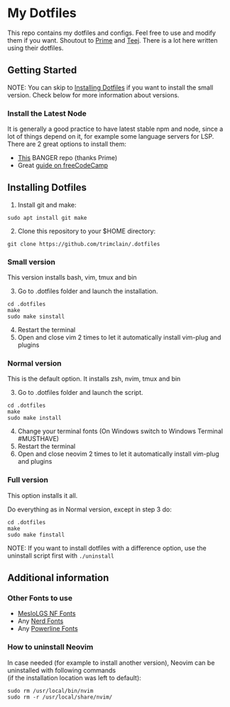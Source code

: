 # My Dotfiles

This repo contains my dotfiles and configs. Feel free to use and modify them if you want. Shoutout to [Prime](https://github.com/ThePrimeagen) and [Teej](https://github.com/tjdevries). There is a lot here written using their dotfiles.

## Getting Started
NOTE: You can skip to [Installing Dotfiles](https://github.com/trimclain/.dotfiles#Installing-Dotfiles) if you want to install the small version. Check below for more information about versions.


### Install the Latest Node

It is generally a good practice to have latest stable npm and node, since a lot of things depend on it, for example some language servers for LSP.<br/>
There are 2 great options to install them:<br/>
- [This](https://github.com/mklement0/n-install) BANGER repo (thanks Prime)
- Great [guide on freeCodeCamp](https://www.freecodecamp.org/news/how-to-install-node-js-on-ubuntu-and-update-npm-to-the-latest-version/)

## Installing Dotfiles

1. Install git and make:
```
sudo apt install git make
```
2. Clone this repository to your $HOME directory:
```
git clone https://github.com/trimclain/.dotfiles
```

### Small version

This version installs bash, vim, tmux and bin<br/>

3. Go to .dotfiles folder and launch the installation.
```
cd .dotfiles
make
sudo make sinstall
```
4. Restart the terminal
5. Open and close vim 2 times to let it automatically install vim-plug and plugins

### Normal version

This is the default option. It installs zsh, nvim, tmux and bin<br/>

3. Go to .dotfiles folder and launch the script.
```
cd .dotfiles
make
sudo make install
```
4. Change your terminal fonts (On Windows switch to Windows Terminal \#MUSTHAVE)
5. Restart the terminal
6. Open and close neovim 2 times to let it automatically install vim-plug and plugins

### Full version
This option installs it all.<br/>

Do everything as in Normal version, except in step 3 do:
```
cd .dotfiles
make
sudo make finstall
```

NOTE: If you want to install dotfiles with a difference option, use the uninstall script first with `./uninstall`

## Additional information

### Other Fonts to use
- [MesloLGS NF Fonts](https://github.com/romkatv/powerlevel10k#manual-font-installation)
- Any [Nerd Fonts](https://github.com/ryanoasis/nerd-fonts)
- Any [Powerline Fonts](https://github.com/powerline/fonts)

### How to uninstall Neovim

In case needed (for example to install another version), Neovim can be uninstalled with following commands<br/>
(if the installation location was left to default):
```
sudo rm /usr/local/bin/nvim
sudo rm -r /usr/local/share/nvim/
```

